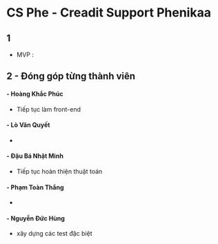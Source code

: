 # CS Phe - Creadit Support Phenikaa

## 1
- MVP : 

## 2 - Đóng góp từng thành viên

#### - Hoàng Khắc Phúc
- Tiếp tục làm front-end

#### - Lò Văn Quyết
- 

#### - Đậu Bá Nhật Minh
- Tiếp tục hoàn thiện thuật toán

#### - Phạm Toàn Thắng
- 

#### - Nguyễn Đức Hùng
- xây dựng các test đặc biệt



